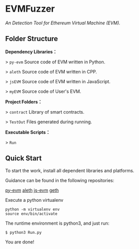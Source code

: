 EVMFuzzer
======

*An Detection Tool for Ethereum Virtual Machine (EVM).*

## Folder Structure

**Dependency Libraries：**

\> `py-evm`  Source code of EVM written in Python.

\> `aleth`  Source code of EVM written in CPP.

\> `jsEVM`  Source code of EVM written in JavaScript.

\> `myEVM`  Source code of User's EVM.

**Project Folders：**

\> `contract`  Library of smart contracts.

\> `TestOut`  Files generated during running.

**Executable Scripts：**

\> `Run` 


## Quick Start

To start the work, install all dependent libraries and platforms.

Guidance can be found in the following repositories:

[py-evm](https://github.com/pipermerriam/py-evm)   [aleth](https://github.com/ethereum/aleth)   [js-evm](https://github.com/ethereumjs/ethereumjs-vm)   [geth](https://github.com/ethereum/go-ethereum)

Execute a python virtualenv 

```
python -m virtualenv env
source env/bin/activate
```

The runtime environment is python3, and just run:

```
$ python3 Run.py
```

You are done! 
